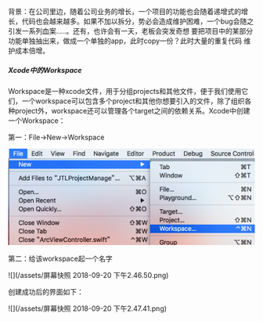 背景：在公司里边，随着公司业务的增长，一个项目的功能也会随着递增式的增长，代码也会越来越多。如果不加以拆分，势必会造成维护困难，一个bug会随之引发一系列血案.....。还有，也许会有一天，老板会突发奇想 要把项目中的某部分功能单独抽出来，做成一个单独的app，此时copy一份？此时大量的重复代码 维护成本倍增。

##### Xcode中的**Workspace**   

  Workspace是一种xcode文件，用于分组projects和其他文件，便于我们使用它们，一个workspace可以包含多个project和其他你想要引入的文件，除了组织各种project外，workspace还可以管理各个target之间的依赖关系。Xcode中创建一个Workspace：

第一：File-&gt;New-&gt;Workspace

![](/assets/Snip20180920_6.png)

第二：给该workspace起一个名字

![](/assets/屏幕快照 2018-09-20 下午2.46.50.png)

创建成功后的界面如下：

![](/assets/屏幕快照 2018-09-20 下午2.47.41.png)









